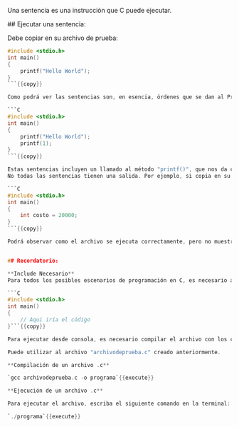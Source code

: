 Una sentencia es una instrucción que C puede ejecutar.

## Ejecutar una sentencia:

Debe copiar en su archivo de prueba:

```C
#include <stdio.h>
int main()
{
    printf("Hello World"); 
}
```{{copy}}

Como podrá ver las sentencias son, en esencia, órdenes que se dan al Programa.

```C
#include <stdio.h>
int main()
{
    printf("Hello World"); 
    printf(1); 
}
```{{copy}}

Estas sentencias incluyen un llamado al método "printf()", que nos da como salida la entrada que le pasemos.
No todas las sentencias tienen una salida. Por ejemplo, si copia en su archivo:

```C
#include <stdio.h>
int main()
{
    int costo = 20000;
}
```{{copy}}

Podrá observar como el archivo se ejecuta correctamente, pero no muestra nada en la consola. 


## Recordatorio:

**Include Necesario**
Para todos los posibles escenarios de programación en C, es necesario agregar el include y para que ejecutar el código es necesario 1.

```C
#include <stdio.h>
int main()
{
    // Aqui iría el código
}```{{copy}}

Para ejecutar desde consola, es necesario compilar el archivo con los cambios realizados:

Puede utilizar al archivo "archivodeprueba.c" creado anteriormente. 

**Compilación de un archivo .c**

`gcc archivodeprueba.c -o programa`{{execute}}

**Ejecución de un archivo .c**

Para ejecutar el archivo, escriba el siguiente comando en la terminal:

`./programa`{{execute}}
